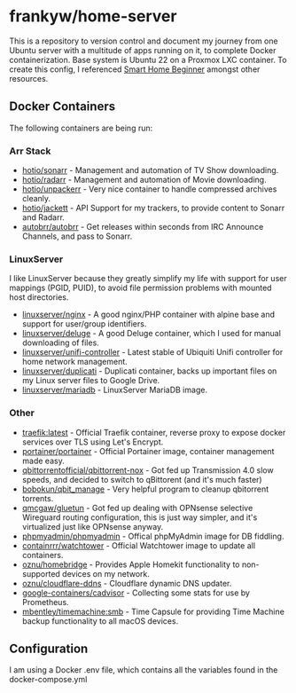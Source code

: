 # frankyw/home-server

This is a repository to version control and document my journey from one Ubuntu server with a multitude of apps running on it, to complete Docker containerization. Base system is Ubuntu 22 on a Proxmox LXC container. To create this config, I referenced [Smart Home Beginner](https://www.smarthomebeginner.com/category/home-server/) amongst other resources.

## Docker Containers

The following containers are being run:  

### Arr Stack

* [hotio/sonarr](https://hotio.dev/containers/sonarr/) - Management and automation of TV Show downloading.
* [hotio/radarr](https://hotio.dev/containers/radarr/) - Management and automation of Movie downloading.
* [hotio/unpackerr](https://hotio.dev/containers/unpackerr/) - Very nice container to handle compressed archives cleanly.
* [hotio/jackett](https://hotio.dev/containers/jackett/) - API Support for my trackers, to provide content to Sonarr and Radarr.
* [autobrr/autobrr](https://autobrr.com/installation/docker) - Get releases within seconds from IRC Announce Channels, and pass to Sonarr.

### LinuxServer

I like LinuxServer because they greatly simplify my life with support for user mappings (PGID, PUID), to avoid file permission problems with mounted host directories.

* [linuxserver/nginx](https://hub.docker.com/r/linuxserver/nginx/) - A good nginx/PHP container with alpine base and support for user/group identifiers.
* [linuxserver/deluge](https://hub.docker.com/r/linuxserver/deluge/) - A good Deluge container, which I used for manual downloading of files.
* [linuxserver/unifi-controller](https://hub.docker.com/r/linuxserver/unifi-controller) - Latest stable of Ubiquiti Unifi controller for home network management.
* [linuxserver/duplicati](https://hub.docker.com/r/linuxserver/duplicati) - Duplicati container, backs up important files on my Linux server files to Google Drive.
* [linuxserver/mariadb](hhttps://docs.linuxserver.io/images/docker-mariadb) - LinuxServer MariaDB image.

### Other
* [traefik:latest](https://hub.docker.com/_/traefik) - Official Traefik container, reverse proxy to expose docker services over TLS using Let's Encrypt.
* [portainer/portainer](https://hub.docker.com/r/portainer/portainer) - Official Portainer image, container management made easy.
* [qbittorrentofficial/qbittorrent-nox](https://hub.docker.com/r/qbittorrentofficial/qbittorrent-nox) - Got fed up Transmission 4.0 slow speeds, and decided to switch to qBittorent (and it's much faster)
* [bobokun/qbit_manage](https://hub.docker.com/r/bobokun/qbit_manage) - Very helpful program to cleanup qbitorrent torrents.
* [qmcgaw/gluetun](https://hub.docker.com/r/qmcgaw/gluetun) - Got fed up dealing with OPNsense selective Wireguard routing configuration, this is just way simpler, and it's virtualized just like OPNsense anyway.
* [phpmyadmin/phpmyadmin](https://hub.docker.com/r/phpmyadmin/phpmyadmin) - Offical phpMyAdmin image for DB fiddling.
* [containrrr/watchtower](https://hub.docker.com/r/containrrr/watchtower) - Official Watchtower image to update all containers.
* [oznu/homebridge](https://hub.docker.com/r/oznu/homebridge/) - Provides Apple Homekit functionality to non-supported devices on my network.
* [oznu/cloudflare-ddns](https://hub.docker.com/r/oznu/cloudflare-ddns) - Cloudflare dynamic DNS updater.
* [google-containers/cadvisor](https://gcr.io/google-containers/cadvisor) - Collecting some stats for use by Prometheus.
* [mbentley/timemachine:smb](https://hub.docker.com/r/mbentley/timemachine) - Time Capsule for providing Time Machine backup functionality to all macOS devices.

## Configuration
I am using a Docker .env file, which contains all the variables found in the docker-compose.yml